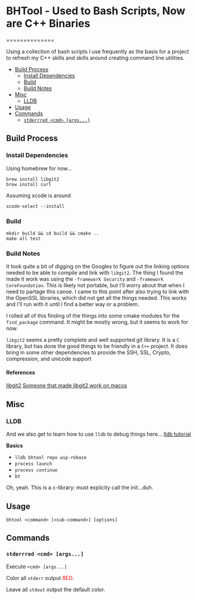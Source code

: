 # BHTool - Used to Bash Scripts, Now are C++ Binaries <!-- omit in toc -->
==============

Using a collection of bash scripts I use frequently as the basis for a project to refresh my C++ skills and skills around creating command line utilities.


- [Build Process](#build-process)
  - [Install Dependencies](#install-dependencies)
  - [Build](#build)
  - [Build Notes](#build-notes)
- [Misc](#misc)
  - [LLDB](#lldb)
- [Usage](#usage)
- [Commands](#commands)
  - [`stderrred <cmd> [args...]`](#stderrred-cmd-args)


## Build Process

### Install Dependencies

Using homebrew for now...

```shell
brew install libgit2
brew install curl
```

Assuming xcode is around

```shell
xcode-select --install
```

### Build

```shell
mkdir build && cd build && cmake ..
make all test
```

### Build Notes

It took quite a bit of digging on the Googles to figure out the linking options needed to be able to compile and link with `libgit2`. The thing I found the made it work was using the `-framework Security` and `-framework CoreFoundation`. This is likely not portable, but I'll worry about that when I need to partage this canoe. I came to this point after also trying to link with the OpenSSL libraries, which did not get all the things needed. This works and I'll run with it until I find a better way or a problem.

I rolled all of this finding of the things into some cmake modules for the `find_package` command. It might be mostly wrong, but it seems to work for now.

`libgit2` seems a pretty complete and well supported git library. It is a `C` library, but has done the good things to be friendly in a `C++` project. It does bring in some other dependencies to provide the SSH, SSL, Crypto, compression, and unicode support

#### References <!-- omit in toc -->

[libgit2](https://libgit2.org/)
[Someone that made libgit2 work on macos](https://bvisness.me/libgit2/)


## Misc

### LLDB

And we also get to learn how to use `lldb` to debug things here...
[lldb tutorial](https://lldb.llvm.org/use/tutorial.html)

**Basics**
* `lldb bhtool repo wip-rebase`
* `process launch`
* `process continue`
* `bt`

Oh, yeah. This is a c-library: must explicity call the init...duh.

## Usage

```
bhtool <command> [<sub-command>] [options]
```

## Commands

### `stderrred <cmd> [args...]`

Execute `<cmd> [args...]`

Color all `stderr` output <span style="color:red">RED</span>.

Leave all `stdout` output the default color.



